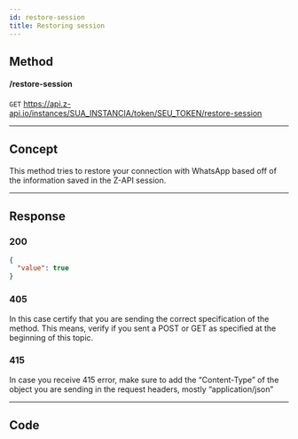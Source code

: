 ```yaml
---
id: restore-session
title: Restoring session 
---
```


## Method 

#### /restore-session

`GET` https://api.z-api.io/instances/SUA_INSTANCIA/token/SEU_TOKEN/restore-session

---

## Concept

This method tries to restore your connection with WhatsApp based off of the information saved in the Z-API session.

---

## Response

### 200

```json
{
  "value": true
}
```

### 405

In this case certify that you are sending the correct specification of the method. This means, verify if you sent a POST or GET as specified at the beginning of this topic.

### 415

In case you receive 415 error, make sure to add the “Content-Type” of the object you are sending in the request headers, mostly “application/json”

---

## Code
